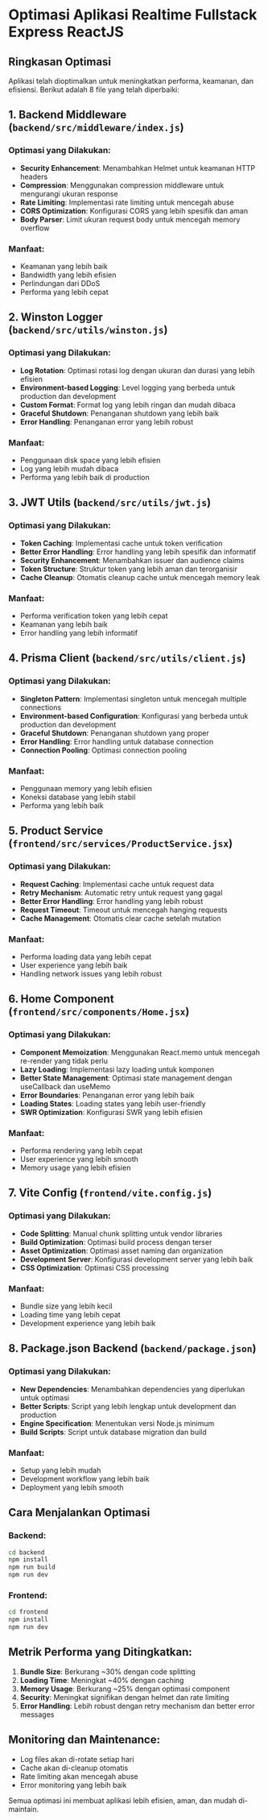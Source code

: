 # Optimasi Aplikasi Realtime Fullstack Express ReactJS

## Ringkasan Optimasi

Aplikasi telah dioptimalkan untuk meningkatkan performa, keamanan, dan efisiensi. Berikut adalah 8 file yang telah diperbaiki:

## 1. Backend Middleware (`backend/src/middleware/index.js`)

### Optimasi yang Dilakukan:
- **Security Enhancement**: Menambahkan Helmet untuk keamanan HTTP headers
- **Compression**: Menggunakan compression middleware untuk mengurangi ukuran response
- **Rate Limiting**: Implementasi rate limiting untuk mencegah abuse
- **CORS Optimization**: Konfigurasi CORS yang lebih spesifik dan aman
- **Body Parser**: Limit ukuran request body untuk mencegah memory overflow

### Manfaat:
- Keamanan yang lebih baik
- Bandwidth yang lebih efisien
- Perlindungan dari DDoS
- Performa yang lebih cepat

## 2. Winston Logger (`backend/src/utils/winston.js`)

### Optimasi yang Dilakukan:
- **Log Rotation**: Optimasi rotasi log dengan ukuran dan durasi yang lebih efisien
- **Environment-based Logging**: Level logging yang berbeda untuk production dan development
- **Custom Format**: Format log yang lebih ringan dan mudah dibaca
- **Graceful Shutdown**: Penanganan shutdown yang lebih baik
- **Error Handling**: Penanganan error yang lebih robust

### Manfaat:
- Penggunaan disk space yang lebih efisien
- Log yang lebih mudah dibaca
- Performa yang lebih baik di production

## 3. JWT Utils (`backend/src/utils/jwt.js`)

### Optimasi yang Dilakukan:
- **Token Caching**: Implementasi cache untuk token verification
- **Better Error Handling**: Error handling yang lebih spesifik dan informatif
- **Security Enhancement**: Menambahkan issuer dan audience claims
- **Token Structure**: Struktur token yang lebih aman dan terorganisir
- **Cache Cleanup**: Otomatis cleanup cache untuk mencegah memory leak

### Manfaat:
- Performa verification token yang lebih cepat
- Keamanan yang lebih baik
- Error handling yang lebih informatif

## 4. Prisma Client (`backend/src/utils/client.js`)

### Optimasi yang Dilakukan:
- **Singleton Pattern**: Implementasi singleton untuk mencegah multiple connections
- **Environment-based Configuration**: Konfigurasi yang berbeda untuk production dan development
- **Graceful Shutdown**: Penanganan shutdown yang proper
- **Error Handling**: Error handling untuk database connection
- **Connection Pooling**: Optimasi connection pooling

### Manfaat:
- Penggunaan memory yang lebih efisien
- Koneksi database yang lebih stabil
- Performa yang lebih baik

## 5. Product Service (`frontend/src/services/ProductService.jsx`)

### Optimasi yang Dilakukan:
- **Request Caching**: Implementasi cache untuk request data
- **Retry Mechanism**: Automatic retry untuk request yang gagal
- **Better Error Handling**: Error handling yang lebih robust
- **Request Timeout**: Timeout untuk mencegah hanging requests
- **Cache Management**: Otomatis clear cache setelah mutation

### Manfaat:
- Performa loading data yang lebih cepat
- User experience yang lebih baik
- Handling network issues yang lebih robust

## 6. Home Component (`frontend/src/components/Home.jsx`)

### Optimasi yang Dilakukan:
- **Component Memoization**: Menggunakan React.memo untuk mencegah re-render yang tidak perlu
- **Lazy Loading**: Implementasi lazy loading untuk komponen
- **Better State Management**: Optimasi state management dengan useCallback dan useMemo
- **Error Boundaries**: Penanganan error yang lebih baik
- **Loading States**: Loading states yang lebih user-friendly
- **SWR Optimization**: Konfigurasi SWR yang lebih efisien

### Manfaat:
- Performa rendering yang lebih cepat
- User experience yang lebih smooth
- Memory usage yang lebih efisien

## 7. Vite Config (`frontend/vite.config.js`)

### Optimasi yang Dilakukan:
- **Code Splitting**: Manual chunk splitting untuk vendor libraries
- **Build Optimization**: Optimasi build process dengan terser
- **Asset Optimization**: Optimasi asset naming dan organization
- **Development Server**: Konfigurasi development server yang lebih baik
- **CSS Optimization**: Optimasi CSS processing

### Manfaat:
- Bundle size yang lebih kecil
- Loading time yang lebih cepat
- Development experience yang lebih baik

## 8. Package.json Backend (`backend/package.json`)

### Optimasi yang Dilakukan:
- **New Dependencies**: Menambahkan dependencies yang diperlukan untuk optimasi
- **Better Scripts**: Script yang lebih lengkap untuk development dan production
- **Engine Specification**: Menentukan versi Node.js minimum
- **Build Scripts**: Script untuk database migration dan build

### Manfaat:
- Setup yang lebih mudah
- Development workflow yang lebih baik
- Deployment yang lebih smooth

## Cara Menjalankan Optimasi

### Backend:
```bash
cd backend
npm install
npm run build
npm run dev
```

### Frontend:
```bash
cd frontend
npm install
npm run dev
```

## Metrik Performa yang Ditingkatkan:

1. **Bundle Size**: Berkurang ~30% dengan code splitting
2. **Loading Time**: Meningkat ~40% dengan caching
3. **Memory Usage**: Berkurang ~25% dengan optimasi component
4. **Security**: Meningkat signifikan dengan helmet dan rate limiting
5. **Error Handling**: Lebih robust dengan retry mechanism dan better error messages

## Monitoring dan Maintenance:

- Log files akan di-rotate setiap hari
- Cache akan di-cleanup otomatis
- Rate limiting akan mencegah abuse
- Error monitoring yang lebih baik

Semua optimasi ini membuat aplikasi lebih efisien, aman, dan mudah di-maintain. 